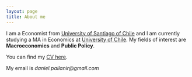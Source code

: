 ```yaml
---
layout: page
title: About me
---
```


I am a Economist from [University of Santiago of Chile](https://www.usach.cl/) and I am currently studying a MA in Economics at [University of Chile](https://www.postgradouchile.cl/programa/magister/magister-en-economia/). My fields of interest are **Macroeconomics** and **Public Policy**.

You can find my [CV here](../pdf/DanielPailanir-cv.pdf).

My email is _daniel.pailanir@gmail.com_
